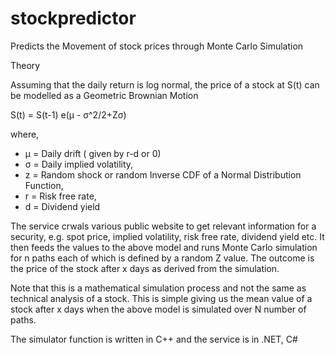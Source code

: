 # stockpredictor

Predicts the Movement of stock prices through Monte Carlo Simulation

Theory

Assuming that the daily return is log normal, the price of a stock at S(t) can be modelled as a Geometric Brownian Motion 

S(t) = S(t-1) e(μ - σ^2/2+Zσ)

where,
- μ = Daily drift ( given by r-d or 0)
- σ = Daily implied volatility,
- z = Random shock or random Inverse CDF of a Normal Distribution Function,
- r = Risk free rate,
- d = Dividend yield

The service crwals various public website to get relevant information for a security, e.g. spot price, implied volatility, risk free rate, dividend yield etc. It then feeds the values to the above model and runs Monte Carlo simulation for n paths each of which is defined by a random Z value. The outcome is the price of the stock after x days as derived from the simulation.

Note that this is a mathematical simulation process and not the same as technical analysis of a stock. This is simple giving us the mean value of a stock after x days when the above model is simulated over N number of paths.

The simulator function is written in C++ and the service is in .NET, C#
